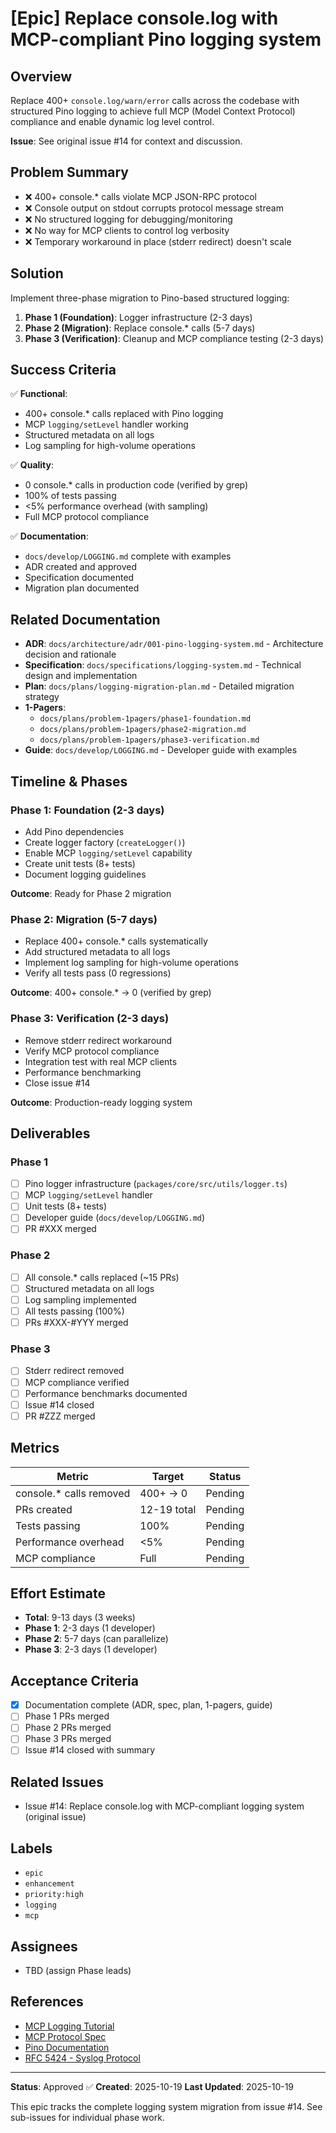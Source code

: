 # [Epic] Replace console.log with MCP-compliant Pino logging system

## Overview

Replace 400+ `console.log/warn/error` calls across the codebase with structured Pino logging to achieve full MCP (Model Context Protocol) compliance and enable dynamic log level control.

**Issue**: See original issue #14 for context and discussion.

## Problem Summary

- ❌ 400+ console.* calls violate MCP JSON-RPC protocol
- ❌ Console output on stdout corrupts protocol message stream
- ❌ No structured logging for debugging/monitoring
- ❌ No way for MCP clients to control log verbosity
- ❌ Temporary workaround in place (stderr redirect) doesn't scale

## Solution

Implement three-phase migration to Pino-based structured logging:
1. **Phase 1 (Foundation)**: Logger infrastructure (2-3 days)
2. **Phase 2 (Migration)**: Replace console.* calls (5-7 days)
3. **Phase 3 (Verification)**: Cleanup and MCP compliance testing (2-3 days)

## Success Criteria

✅ **Functional**:
- 400+ console.* calls replaced with Pino logging
- MCP `logging/setLevel` handler working
- Structured metadata on all logs
- Log sampling for high-volume operations

✅ **Quality**:
- 0 console.* calls in production code (verified by grep)
- 100% of tests passing
- <5% performance overhead (with sampling)
- Full MCP protocol compliance

✅ **Documentation**:
- `docs/develop/LOGGING.md` complete with examples
- ADR created and approved
- Specification documented
- Migration plan documented

## Related Documentation

- **ADR**: `docs/architecture/adr/001-pino-logging-system.md` - Architecture decision and rationale
- **Specification**: `docs/specifications/logging-system.md` - Technical design and implementation
- **Plan**: `docs/plans/logging-migration-plan.md` - Detailed migration strategy
- **1-Pagers**:
  - `docs/plans/problem-1pagers/phase1-foundation.md`
  - `docs/plans/problem-1pagers/phase2-migration.md`
  - `docs/plans/problem-1pagers/phase3-verification.md`
- **Guide**: `docs/develop/LOGGING.md` - Developer guide with examples

## Timeline & Phases

### Phase 1: Foundation (2-3 days)
- Add Pino dependencies
- Create logger factory (`createLogger()`)
- Enable MCP `logging/setLevel` capability
- Create unit tests (8+ tests)
- Document logging guidelines

**Outcome**: Ready for Phase 2 migration

### Phase 2: Migration (5-7 days)
- Replace 400+ console.* calls systematically
- Add structured metadata to all logs
- Implement log sampling for high-volume operations
- Verify all tests pass (0 regressions)

**Outcome**: 400+ console.* → 0 (verified by grep)

### Phase 3: Verification (2-3 days)
- Remove stderr redirect workaround
- Verify MCP protocol compliance
- Integration test with real MCP clients
- Performance benchmarking
- Close issue #14

**Outcome**: Production-ready logging system

## Deliverables

### Phase 1
- [ ] Pino logger infrastructure (`packages/core/src/utils/logger.ts`)
- [ ] MCP `logging/setLevel` handler
- [ ] Unit tests (8+ tests)
- [ ] Developer guide (`docs/develop/LOGGING.md`)
- [ ] PR #XXX merged

### Phase 2
- [ ] All console.* calls replaced (~15 PRs)
- [ ] Structured metadata on all logs
- [ ] Log sampling implemented
- [ ] All tests passing (100%)
- [ ] PRs #XXX-#YYY merged

### Phase 3
- [ ] Stderr redirect removed
- [ ] MCP compliance verified
- [ ] Performance benchmarks documented
- [ ] Issue #14 closed
- [ ] PR #ZZZ merged

## Metrics

| Metric | Target | Status |
|--------|--------|--------|
| console.* calls removed | 400+ → 0 | Pending |
| PRs created | 12-19 total | Pending |
| Tests passing | 100% | Pending |
| Performance overhead | <5% | Pending |
| MCP compliance | Full | Pending |

## Effort Estimate

- **Total**: 9-13 days (3 weeks)
- **Phase 1**: 2-3 days (1 developer)
- **Phase 2**: 5-7 days (can parallelize)
- **Phase 3**: 2-3 days (1 developer)

## Acceptance Criteria

- [x] Documentation complete (ADR, spec, plan, 1-pagers, guide)
- [ ] Phase 1 PRs merged
- [ ] Phase 2 PRs merged
- [ ] Phase 3 PRs merged
- [ ] Issue #14 closed with summary

## Related Issues

- Issue #14: Replace console.log with MCP-compliant logging system (original issue)

## Labels

- `epic`
- `enhancement`
- `priority:high`
- `logging`
- `mcp`

## Assignees

- TBD (assign Phase leads)

## References

- [MCP Logging Tutorial](https://www.mcpevals.io/blog/mcp-logging-tutorial)
- [MCP Protocol Spec](https://modelcontextprotocol.io/)
- [Pino Documentation](https://getpino.io/)
- [RFC 5424 - Syslog Protocol](https://tools.ietf.org/html/rfc5424)

---

**Status**: Approved ✅
**Created**: 2025-10-19
**Last Updated**: 2025-10-19

This epic tracks the complete logging system migration from issue #14. See sub-issues for individual phase work.
